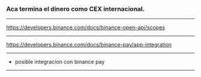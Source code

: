### Aca termina el dinero como CEX internacional.

-----------------------------------------------------------------------------------------

https://developers.binance.com/docs/binance-open-api/scopes

-----------------------------------------------------------------------------------------

https://developers.binance.com/docs/binance-pay/app-integration

-----------------------------------------------------------------------------------------
* posible integracion con binance pay
-----------------------------------------------------------------------------------------
